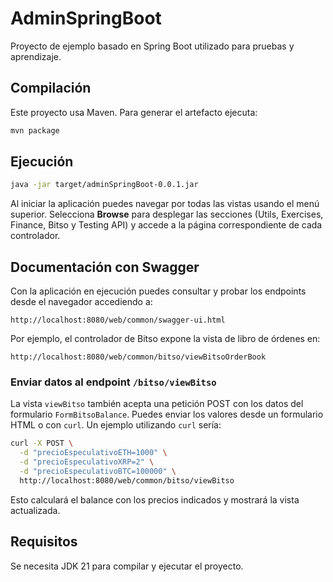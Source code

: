 # AdminSpringBoot

Proyecto de ejemplo basado en Spring Boot utilizado para pruebas y aprendizaje.

## Compilación

Este proyecto usa Maven. Para generar el artefacto ejecuta:

```bash
mvn package
```

## Ejecución

```bash
java -jar target/adminSpringBoot-0.0.1.jar
```

Al iniciar la aplicación puedes navegar por todas las vistas usando el menú superior.
Selecciona **Browse** para desplegar las secciones (Utils, Exercises, Finance, Bitso y Testing API)
y accede a la página correspondiente de cada controlador.

## Documentación con Swagger

Con la aplicación en ejecución puedes consultar y probar los endpoints desde el navegador accediendo a:

```
http://localhost:8080/web/common/swagger-ui.html
```

Por ejemplo, el controlador de Bitso expone la vista de libro de órdenes en:

```
http://localhost:8080/web/common/bitso/viewBitsoOrderBook
```

### Enviar datos al endpoint `/bitso/viewBitso`

La vista `viewBitso` también acepta una petición POST con los datos del formulario
`FormBitsoBalance`. Puedes enviar los valores desde un formulario HTML o con `curl`.
Un ejemplo utilizando `curl` sería:

```bash
curl -X POST \
  -d "precioEspeculativoETH=1000" \
  -d "precioEspeculativoXRP=2" \
  -d "precioEspeculativoBTC=100000" \
  http://localhost:8080/web/common/bitso/viewBitso
```

Esto calculará el balance con los precios indicados y mostrará la vista actualizada.

## Requisitos

Se necesita JDK 21 para compilar y ejecutar el proyecto.


